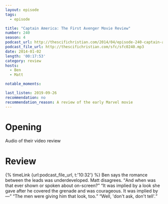 ```yaml
---
layout: episode
tags:
  - episode

title: "Captain America: The First Avenger Movie Review"
number: 240
season: 4
podcast_url: http://thescifichristian.com/2014/04/episode-240-captain-america-the-first-avenger-movie-review/
podcast_file_url: http://thescifichristian.com/sfc/sfc0240.mp3
date: 2014-01-02
length: '00:17:53'
category: review
hosts:
  - Ben
  - Matt

notable_moments:

last_listen: 2019-09-26
recommendation: no
recommendation_reason: A review of the early Marvel movie
---
```

# Opening
Audio of their video review



# Review
<div class="quote">
  {% timeLink {url:podcast_file_url, t:'10:32'} %}
  <span class="quote-context is-size-6">Ben says the romance between the leads was underdeveloped. Matt disagrees.</span>
  <q class="ben">And when was that ever shown or spoken about on-screen?</q>
  <q class="matt">It was implied by a look she gave after he covered the grenade and was courageous. It was implied by—</q>
  <q class="ben">The men were giving him that look, too.</q>
  <q class="matt">Well, 'don't ask, don't tell'.</q>
</div>